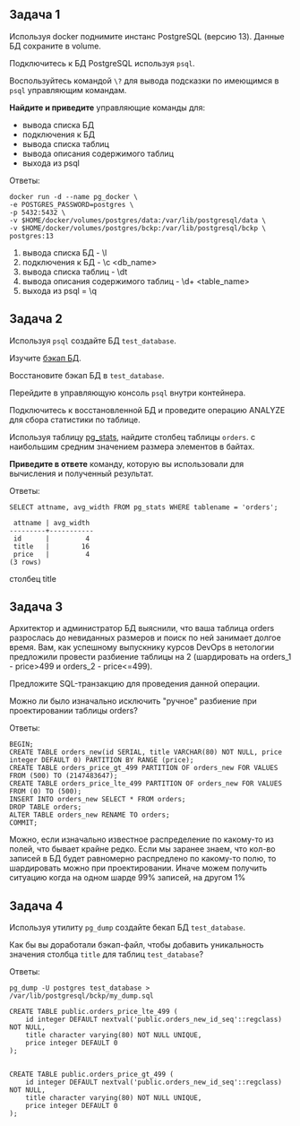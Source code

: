 ## Задача 1

Используя docker поднимите инстанс PostgreSQL (версию 13). Данные БД сохраните в volume.

Подключитесь к БД PostgreSQL используя `psql`.

Воспользуйтесь командой `\?` для вывода подсказки по имеющимся в `psql` управляющим командам.

**Найдите и приведите** управляющие команды для:
- вывода списка БД
- подключения к БД
- вывода списка таблиц
- вывода описания содержимого таблиц
- выхода из psql

Ответы:

    docker run -d --name pg_docker \
    -e POSTGRES_PASSWORD=postgres \
    -p 5432:5432 \
    -v $HOME/docker/volumes/postgres/data:/var/lib/postgresql/data \
    -v $HOME/docker/volumes/postgres/bckp:/var/lib/postgresql/bckp \
    postgres:13

1. вывода списка БД - \l
2. подключения к БД - \c <db_name>
3. вывода списка таблиц - \dt
4. вывода описания содержимого таблиц - \d+ <table_name>
5. выхода из psql = \q

## Задача 2

Используя `psql` создайте БД `test_database`.

Изучите [бэкап БД](https://github.com/netology-code/virt-homeworks/tree/virt-11/06-db-04-postgresql/test_data).

Восстановите бэкап БД в `test_database`.

Перейдите в управляющую консоль `psql` внутри контейнера.

Подключитесь к восстановленной БД и проведите операцию ANALYZE для сбора статистики по таблице.

Используя таблицу [pg_stats](https://postgrespro.ru/docs/postgresql/12/view-pg-stats), найдите столбец таблицы `orders`.
с наибольшим средним значением размера элементов в байтах.

**Приведите в ответе** команду, которую вы использовали для вычисления и полученный результат.

Ответы:

    SELECT attname, avg_width FROM pg_stats WHERE tablename = 'orders';

     attname | avg_width
    ---------+-----------
     id      |         4
     title   |        16
     price   |         4
    (3 rows)

столбец title

## Задача 3

Архитектор и администратор БД выяснили, что ваша таблица orders разрослась до невиданных размеров и
поиск по ней занимает долгое время. Вам, как успешному выпускнику курсов DevOps в нетологии предложили
провести разбиение таблицы на 2 (шардировать на orders_1 - price>499 и orders_2 - price<=499).

Предложите SQL-транзакцию для проведения данной операции.

Можно ли было изначально исключить "ручное" разбиение при проектировании таблицы orders?

Ответы:

    BEGIN;
    CREATE TABLE orders_new(id SERIAL, title VARCHAR(80) NOT NULL, price integer DEFAULT 0) PARTITION BY RANGE (price);
    CREATE TABLE orders_price_gt_499 PARTITION OF orders_new FOR VALUES FROM (500) TO (2147483647);
    CREATE TABLE orders_price_lte_499 PARTITION OF orders_new FOR VALUES FROM (0) TO (500);
    INSERT INTO orders_new SELECT * FROM orders;
    DROP TABLE orders;
    ALTER TABLE orders_new RENAME TO orders;
    COMMIT;

Можно, если изначально известное распределение по какому-то из полей, что бывает крайне редко.
Если мы заранее знаем, что кол-во записей в БД будет равномерно распредлено по какому-то полю, то шардировать можно при проектировании. Иначе можем получить ситуацию когда на одном шарде 99% записей, на другом 1%

## Задача 4

Используя утилиту `pg_dump` создайте бекап БД `test_database`.

Как бы вы доработали бэкап-файл, чтобы добавить уникальность значения столбца `title` для таблиц `test_database`?

Ответы:

    pg_dump -U postgres test_database > /var/lib/postgresql/bckp/my_dump.sql

    CREATE TABLE public.orders_price_lte_499 (
        id integer DEFAULT nextval('public.orders_new_id_seq'::regclass) NOT NULL,
        title character varying(80) NOT NULL UNIQUE,
        price integer DEFAULT 0
    );


    CREATE TABLE public.orders_price_gt_499 (
        id integer DEFAULT nextval('public.orders_new_id_seq'::regclass) NOT NULL,
        title character varying(80) NOT NULL UNIQUE,
        price integer DEFAULT 0
    );
